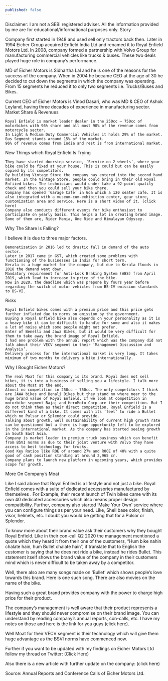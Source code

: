 ```yaml
---
published: false
---
```

Disclaimer: I am not a SEBI registered adviser. All the information provided by me are for educational/informational purposes only.
Story

Company first started in 1948 and used sell only tractors back then. Later in 1994 Eicher Group acquired Enfield India Ltd and renamed it to Royal Enfield Motors Ltd. In 2008, company formed a partnership with Volvo Group for manufacturing commercial vehicles like trucks & buses. These two deals played huge role in company’s performance.

MD of Eicher Motors is Sidhartha Lal and he is one of the reasons for the success of the company. When in 2004 he became CEO at the age of 30 he decided to cut down the segments in which the company was operating. From 15 segments he reduced it to only two segments i.e. Trucks/Buses and Bikes.

Current CEO of Eicher Motors is Vinod Dasari, who was MD & CEO of Ashok Leyland, having three decades of experience in manufacturing sector.
Market Share & Revenues

    Royal Enfield is market leader dealer in the 250cc – 750cc of motorbikes with 96% share and all most 90% of the revenue comes from motorcycle sector.
    In Light & Medium Duty Commercial Vehicles it holds 29% of the market.
    Bus Segment stands around 15% of the market.
    96% of revenue comes from India and rest is from international market.

New Things which Royal Enfield Is Trying

    They have started doorstep service, ‘Service on 2 wheels’, where your bike could be fixed at your house. This is could but can be easily copied by its competitors.
    By building Vintage Store the company has entered into the second hand market. In the Vintage Store, people could bring in their old Royal Enfiied bikes. The technicians would under take a 92-point quality check and then you could sell your bike there.
    Company has opened ‘Garage Cafe’ in Goa which a 120 seater cafe. It is also integrated with a museum-cum-exhibition center, gear store, customization area and service. Here is a short video of it. (click here)
    Company also conducts different events for bike enthusiast to participate on yearly basis. This helps a lot in creating brand image. Some of them are, Rider Mania, One Ride and Himalayan Odyssey.

Why The Share Is Falling?

I believe it is due to three major factors.

    Demonetization in 2016 led to drastic fall in demand of the auto sector.
    Later in 2017 came in GST, which created some problems with functioning of the businesses in India for short term.
    Kerala is a huge market for the company, but due to Kerala floods in 2018 the demand went down.
    Mandatory requirement for Anti-Lock Braking System (ABS) from April 2019, which lead to increase in price of the bike.
    Now in 2020, the deadline which was prepone by fours year before regarding the switch of motor vehicles from BS-IV emission standards to BS-VI.

Risks

    Royal Enfield bikes comes with a premium price and this price gets further inflated due to norms on emission by the government.
    Buying a Royal Enfield bike also depends on your personality as it is a heavy bike it can be difficult to handle for some and also it makes a lot of noise which some people might not prefer.
    Enter of Benelli and Jawa Bikes, but it would be very difficult for them to take away the brand image of Royal Enfield.
    I had one problem with the annual report which was the company did not talk about their VECV segment in their ‘Management Discussion and Analysis’.
    Delivery process for the international market is very long. It takes minimum of two months to delivery a bike internationally.

Why I Bought Eicher Motors?

    The real Moat for this company is its brand. Royal does not sell bikes, it is into a business of selling you a lifestyle. I talk more about the Moat at the end.
    Almost no competition in 250cc – 750cc. The only competitors I think are JAWA bikes and Benali Bikes but they stand no where near to the huge brand value of Royal Enfield. If we look at competition in motorbike segment Bajaj and HeroMoto Corp are their competition. But I do not think them as their direct competition. Royal Enfield is a different kind of a bike. It comes with its ‘feel’ to ride a Bullet which no Pulsar or Splendor could provide.
    Talking about growth, well sustainability of current high growth rate can be questioned but a there is huge opportunity left to be explored in the international market. As the company has started seeing growth in South East Asia.
    Company is market leader in premium truck business which can benefit from BSVI norms as due to their joint venture with Volvo they have access to best technology for trucks.
    Good Key Ratios like ROE of around 27% and ROCE of 40% with a quite good of cash position standing at around 2,965 cr.
    Company plans to launch new platform in upcoming years, which provides scope for growth.

More On Company’s Moat

Like I said above that Royal Enfiled is a lifestyle and not just a bike. Royal Enfield comes with a suite of dedicated accessories manufactured by themselves . For Example, their recent launch of Twin bikes came with its own 40 dedicated accessories which also means proper design compatibility. Further, company also started ‘Make Your Own’ service where you can configure things as per your need. Like, Shell base color, finish, visor, helmets, etc. I doubt you would be getting that for a Pulsor or Splendor.

To know more about their brand value ask their customers why they bought Royal Enfield. Like in their con-call Q2 2020 the management mentioned a quote which they heard it from their one of the customers, “Hum bike nahin chalate hain, hum Bullet chalate hain”, if translate that to English the customer is saying that he does not ride a bike, instead he rides Bullet. This statement itself shows the brand value of the company in their customers mind which is never difficult to be taken away by a competitor.

Well, there also are many songs made on ‘Bullet’ which shows people’s love towards this brand. Here is one such song. There are also movies on the name of the bike.

Having such a great brand provides company with the power to charge high price for their product.

The company’s management is well aware that their product represents a lifestyle and they should never compromise on their brand image. You can understand by reading company’s annual reports, con-calls, etc. I have my notes on those and here is the link for you guys (click here).

Well Moat for their VECV segment is their technology which will give them huge advantage as the BSVI norms have commenced now.

Further if you want to be updated with my findings on Eicher Motors Ltd follow my thread on Twitter: (Click Here)

Also there is a new article with further update on the company: (click here)

Source: Annual Reports and Conference Calls of Eicher Motors Ltd.